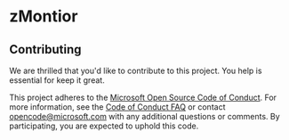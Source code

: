 # zMontior

## Contributing

We are thrilled that you'd like to contribute to this project. You help is essential for keep it great.

This project adheres to the [Microsoft Open Source Code of Conduct](https://opensource.microsoft.com/codeofconduct/). For more information, see the [Code of Conduct FAQ](https://opensource.microsoft.com/codeofconduct/faq/) or contact [opencode@microsoft.com](mailto:opencode@microsoft.com) with any additional questions or comments.
By participating, you are expected to uphold this code.